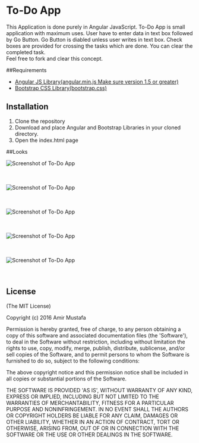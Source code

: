 # To-Do App

This Application is done purely in Angular JavaScript. To-Do App is small application with maximum uses. User have to enter data in text box followed by Go Button. Go Button is diabled unless user writes in text box. Check boxes are provided for crossing the tasks which are done. You can clear the completed task.
<br/> Feel free to fork and clear this concept.

##Requirements
- [Angular JS Library(angular.min.js Make sure version 1.5 or greater)](https://angularjs.org/)
- [Bootstrap CSS Library(bootstrap.css)](https://v4-alpha.getbootstrap.com/getting-started/download/)

## Installation

1. Clone the repository
2. Download and place Angular and Bootstrap Libraries in your cloned directory.
3. Open the index.html page

##Looks

![Screenshot of To-Do App](https://cloud.githubusercontent.com/assets/15896579/20866280/8fbf4bf0-ba4f-11e6-9cc3-b18f46e4d9fe.PNG?raw=true "Screenshot of To-Do App")
<br/><br/><br/>

![Screenshot of To-Do App](https://cloud.githubusercontent.com/assets/15896579/20866278/8fb8b38a-ba4f-11e6-8920-6babb659800c.PNG?raw=true "Screenshot of To-Do App")
<br/><br/><br/>

![Screenshot of To-Do App](https://cloud.githubusercontent.com/assets/15896579/20866279/8fbf3da4-ba4f-11e6-837b-5803cd7a7798.PNG?raw=true "Screenshot of To-Do App")
<br/><br/><br/>

![Screenshot of To-Do App](https://cloud.githubusercontent.com/assets/15896579/20866282/8fc07a7a-ba4f-11e6-9b4a-4ca2257720bd.PNG?raw=true "Screenshot of To-Do App")
<br/><br/><br/>

![Screenshot of To-Do App](https://cloud.githubusercontent.com/assets/15896579/20866281/8fbf92ea-ba4f-11e6-93dd-e65eaa0cfab6.PNG?raw=true "Screenshot of To-Do App")
<br/><br/><br/>
## License

(The MIT License)

Copyright (c) 2016 Amir Mustafa

Permission is hereby granted, free of charge, to any person obtaining
a copy of this software and associated documentation files (the
'Software'), to deal in the Software without restriction, including
without limitation the rights to use, copy, modify, merge, publish,
distribute, sublicense, and/or sell copies of the Software, and to
permit persons to whom the Software is furnished to do so, subject to
the following conditions:

The above copyright notice and this permission notice shall be
included in all copies or substantial portions of the Software.

THE SOFTWARE IS PROVIDED 'AS IS', WITHOUT WARRANTY OF ANY KIND,
EXPRESS OR IMPLIED, INCLUDING BUT NOT LIMITED TO THE WARRANTIES OF
MERCHANTABILITY, FITNESS FOR A PARTICULAR PURPOSE AND NONINFRINGEMENT.
IN NO EVENT SHALL THE AUTHORS OR COPYRIGHT HOLDERS BE LIABLE FOR ANY
CLAIM, DAMAGES OR OTHER LIABILITY, WHETHER IN AN ACTION OF CONTRACT,
TORT OR OTHERWISE, ARISING FROM, OUT OF OR IN CONNECTION WITH THE
SOFTWARE OR THE USE OR OTHER DEALINGS IN THE SOFTWARE.
